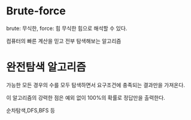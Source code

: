 Brute-force
============


brute: 무식한, force: 힘   무식한 힘으로 해석할 수 있다.

컴퓨터의 빠른 계산을 믿고 전부 탐색해보는 알고리즘
#
# 완전탐색 알고리즘

가능한 모든 경우의 수를 모두 탐색하면서 요구조건에 충족되는 결과만을 가져온다.

이 알고리즘의 강력한 점은 예외 없이 100%의 확률로 정답만을 출력한다.

순차탐색,DFS,BFS 등